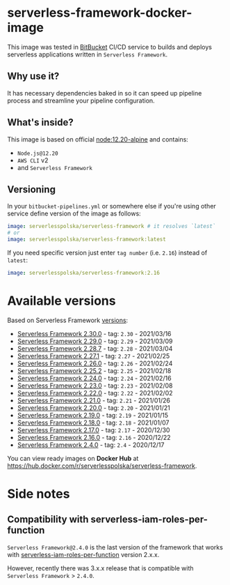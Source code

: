 # serverless-framework-docker-image

This image was tested in [BitBucket](https://bitbucket.org) CI/CD service to builds and deploys serverless applications written in `Serverless Framework`.

## Why use it?

It has necessary dependencies baked in so it can speed up pipeline process and streamline your pipeline configuration.

## What's inside?
This image is based on official [node:12.20-alpine](https://hub.docker.com/_/node) and contains:

* `Node.js@12.20`
* `AWS CLI` v2
* and `Serverless Framework`

## Versioning
In your `bitbucket-pipelines.yml` or somewhere else if you're using other service define version of the image as follows:

```YAML
image: serverlesspolska/serverless-framework # it resolves `latest`
# or
image: serverlesspolska/serverless-framework:latest
```

If you need specific version just enter `tag number` (i.e. `2.16`) instead of `latest`:
```YAML
image: serverlesspolska/serverless-framework:2.16

```

# Available versions

Based on Serverless Framework [versions](https://github.com/serverless/serverless/releases):

* [Serverless Framework 2.30.0](https://github.com/serverlesspolska/serverless-framework-docker-image/releases/tag/2.29) - tag: `2.30` - 2021/03/16
* [Serverless Framework 2.29.0](https://github.com/serverlesspolska/serverless-framework-docker-image/releases/tag/2.29) - tag: `2.29` - 2021/03/09
* [Serverless Framework 2.28.7](https://github.com/serverlesspolska/serverless-framework-docker-image/releases/tag/2.28) - tag: `2.28` - 2021/03/04
* [Serverless Framework 2.27.1](https://github.com/serverlesspolska/serverless-framework-docker-image/releases/tag/2.27) - tag: `2.27` - 2021/02/25
* [Serverless Framework 2.26.0](https://github.com/serverlesspolska/serverless-framework-docker-image/releases/tag/2.26) - tag: `2.26` - 2021/02/24
* [Serverless Framework 2.25.2](https://github.com/serverlesspolska/serverless-framework-docker-image/releases/tag/2.25) - tag: `2.25` - 2021/02/18
* [Serverless Framework 2.24.0](https://github.com/serverlesspolska/serverless-framework-docker-image/releases/tag/2.24) - tag: `2.24` - 2021/02/16
* [Serverless Framework 2.23.0](https://github.com/serverlesspolska/serverless-framework-docker-image/releases/tag/2.23) - tag: `2.23` - 2021/02/08
* [Serverless Framework 2.22.0](https://github.com/serverlesspolska/serverless-framework-docker-image/releases/tag/2.22) - tag: `2.22` - 2021/02/02
* [Serverless Framework 2.21.0](https://github.com/serverlesspolska/serverless-framework-docker-image/releases/tag/2.21) - tag: `2.21` - 2021/01/26
* [Serverless Framework 2.20.0](https://github.com/serverlesspolska/serverless-framework-docker-image/releases/tag/2.20) - tag: `2.20` - 2021/01/21
* [Serverless Framework 2.19.0](https://github.com/serverlesspolska/serverless-framework-docker-image/releases/tag/2.19) - tag: `2.19` - 2021/01/15
* [Serverless Framework 2.18.0](https://github.com/serverlesspolska/serverless-framework-docker-image/releases/tag/2.18) - tag: `2.18` - 2021/01/07
* [Serverless Framework 2.17.0](https://github.com/serverlesspolska/serverless-framework-docker-image/releases/tag/2.17) - tag: `2.17` - 2020/12/30
* [Serverless Framework 2.16.0](https://github.com/serverlesspolska/serverless-framework-docker-image/releases/tag/2.16) - tag: `2.16` - 2020/12/22
* [Serverless Framework 2.4.0](https://github.com/serverlesspolska/serverless-framework-docker-image/releases/tag/2.4) - tag: `2.4` - 2020/12/17

You can view ready images on **Docker Hub** at https://hub.docker.com/r/serverlesspolska/serverless-framework.


# Side notes
## Compatibility with serverless-iam-roles-per-function

`Serverless Framework@2.4.0` is the last version of the framework that works with [serverless-iam-roles-per-function](https://github.com/functionalone/serverless-iam-roles-per-function) version 2.x.x. 

However, recently there was 3.x.x release that is compatible with `Serverless Framework` > `2.4.0`.

